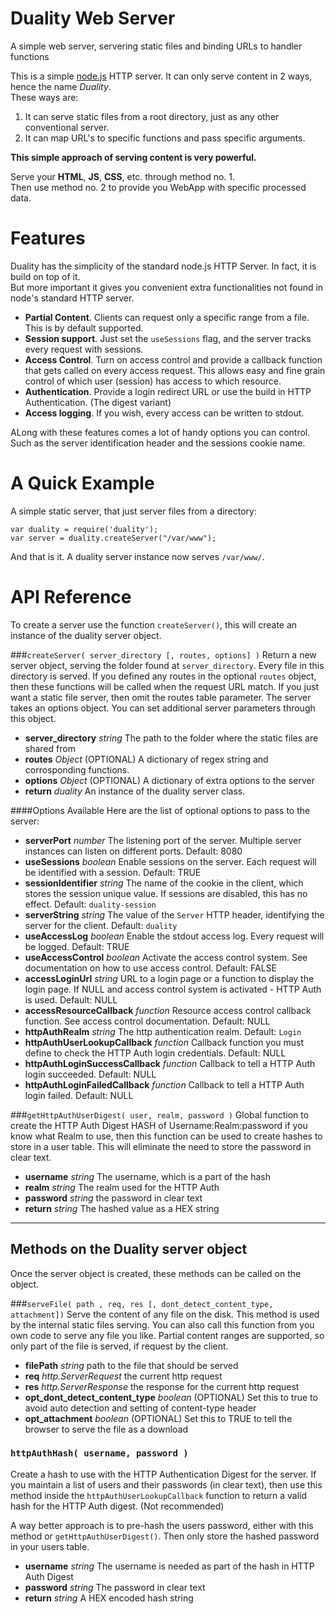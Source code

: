Duality Web Server
=======

A simple web server, servering static files and binding URLs to handler functions

This is a simple [node.js](www.nodejs.org) HTTP server. It can only serve content in 2 ways, hence the name *Duality*.  
These ways are:

1. It can serve static files from a root directory, just as any other conventional server.
2. It can map URL's to specific functions and pass specific arguments.

**This simple approach of serving content is very powerful.**

Serve your **HTML**, **JS**, **CSS**, etc. through method no. 1.  
Then use method no. 2 to provide you WebApp with specific processed data.


Features
========
Duality has the simplicity of the standard node.js HTTP Server. In fact, it is build on top of it.  
But more important it gives you convenient extra functionalities not found in node's standard HTTP server.

* **Partial Content**. Clients can request only a specific range from a file. This is by default supported.
* **Session support**. Just set the `useSessions` flag, and the server tracks every request with sessions.
* **Access Control**. Turn on access control and provide a callback function that gets called on every access request. This allows easy and fine grain control of which user (session) has access to which resource.
* **Authentication**. Provide a login redirect URL or use the build in HTTP Authentication. (The digest variant)
* **Access logging**. If you wish, every access can be written to stdout.

ALong with these features comes a lot of handy options you can control. Such as the server identification header and the sessions cookie name.


A Quick Example
==========

A simple static server, that just server files from a directory:

	var duality = require('duality');
	var server = duality.createServer("/var/www");

And that is it. A duality server instance now serves `/var/www/`.

API Reference
=============

To create a server use the function `createServer()`, this will create an instance of the duality server object.

###`createServer( server_directory [, routes, options] )`
Return a new server object, serving the folder found at `server_directory`. Every file in this directory is served.
If you defined any routes in the optional `routes` object, then these functions will be called when the request URL match.
If you just want a static file server, then omit the routes table parameter. The server takes an options object. You can set additional server parameters through this object.

* **server_directory** *string* The path to the folder where the static files are shared from
* **routes** *Object* (OPTIONAL) A dictionary of regex string and corrosponding functions.
* **options** *Object* (OPTIONAL) A dictionary of extra options to the server
* **return** *duality* An instance of the duality server class.

####Options Available
Here are the list of optional options to pass to the server:

* **serverPort** *number* The listening port of the server. Multiple server instances can listen on different ports. Default: 8080
* **useSessions** *boolean* Enable sessions on the server. Each request will be identified with a session. Default: TRUE
* **sessionIdentifier** *string* The name of the cookie in the client, which stores the session unique value. If sessions are disabled, this has no effect. Default: `duality-session`
* **serverString** *string* The value of the `Server` HTTP header, identifying the server for the client. Default: `duality`
* **useAccessLog** *boolean* Enable the stdout access log. Every request will be logged. Default: TRUE
* **useAccessControl** *boolean* Activate the access control system. See documentation on how to use access control. Default: FALSE
* **accessLoginUrl** *string*  URL to a login page or a function to display the login page. If NULL and access control system is activated - HTTP Auth is used. Default: NULL
* **accessResourceCallback** *function* Resource access control callback function. See access control documentation. Default: NULL
* **httpAuthRealm** *string* The http authentication realm. Default: `Login`
* **httpAuthUserLookupCallback** *function* Callback function you must define to check the HTTP Auth login credentials. Default: NULL
* **httpAuthLoginSuccessCallback** *function* Callback to tell a HTTP Auth login succeeded. Default: NULL
* **httpAuthLoginFailedCallback** *function* Callback to tell a HTTP Auth login failed. Default: NULL

###`getHttpAuthUserDigest( user, realm, password )`
Global function to create the HTTP Auth Digest HASH of Username:Realm:password if you know what Realm to use, then this function can be used to create hashes to store in a user table. This will eliminate the need to store the password in clear text.

* **username** *string* The username, which is a part of the hash
* **realm** *string* The realm used for the HTTP Auth
* **password** *string* the password in clear text
* **return** *string* The hashed value as a HEX string

***

## Methods on the Duality server object
Once the server object is created, these methods can be called on the object.

###`serveFile( path , req, res [, dont_detect_content_type, attachment])`
Serve the content of any file on the disk. This method is used by the internal static files serving. You can also call this function from you own code to serve any file you like. Partial content ranges are supported, so only part of the file is served, if request by the client.

* **filePath** *string* path to the file that should be served
* **req** *http.ServerRequest* the current http request
* **res** *http.ServerResponse*  the response for the current http request
* **opt\_dont\_detect\_content\_type** *boolean*  (OPTIONAL) Set this to true to avoid auto detection and setting of content-type header
* **opt_attachment** *boolean* (OPTIONAL) Set this to TRUE to tell the browser to serve the file as a download

### `httpAuthHash( username, password )`
Create a hash to use with the HTTP Authentication Digest for the server. If you maintain a list of users and their passwords (in clear text), then use this method inside the `httpAuthUserLookupCallback` function to return a valid hash for the HTTP Auth digest. (Not recommended)

A way better approach is to pre-hash the users password, either with this method or `getHttpAuthUserDigest()`. Then only store the hashed password in your users table.

* **username** *string* The username is needed as part of the hash in HTTP Auth Digest
* **password** *string* The password in clear text
* **return** *string* A HEX encoded hash string